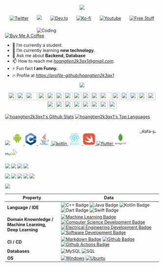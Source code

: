 <p align="center">
  <a href="https://github.com/hoangtien2k3qx1/readme-typing-svg"><img src="https://readme-typing-svg.demolab.com?font=&size=27&pause=1000&color=F03B9E&center=true&vCenter=true&repeat=false&width=435&lines=Ho%C3%A0ng+Anh+Ti%E1%BA%BFn"></a>
</p> 


<!-- Social icons section -->
<p align="center">
  <a href="https://twitter.com/hoangtien_2k3"><img width="32px" alt="Twitter" title="Twitter" src="https://i.imgur.com/OXZM1L6.png"/></a>
  &#8287;&#8287;&#8287;&#8287;&#8287;
  <a href="https://discord.gg/cFAkCXVQ" alt="Discord" title="Dev Pro Tips Discord Server"><img width="32px" src="https://i.imgur.com/OViZO8J.png"/></a>
  &#8287;&#8287;&#8287;&#8287;&#8287;
  <a href="https://dev.to/hoangtien_2k3"><img width="32px" alt="Dev.to" title="DenverCoder1 Dev.to" src="https://i.imgur.com/mVm29vK.png"></a>
  &#8287;&#8287;&#8287;&#8287;&#8287;
  <a href="https://ko-fi.com/hoangtien2k3"><img width="32px" alt="Ko-fi" title="Buy me a coffee" src="https://i.imgur.com/PpLeD3K.png"/></a>
  &#8287;&#8287;&#8287;&#8287;&#8287;
  <a href="https://www.youtube.com/channel/UCV9v7sWQb2XTa7bd2cR0hZQ"><img width="32px" alt="Youtube" title="Youtube" src="https://i.imgur.com/qiXu7b2.png"/></a>
  &#8287;&#8287;&#8287;&#8287;&#8287;
  <a href="https://www.buymeacoffee.com/hoangtien2k3"><img width="32px" alt="Free Stuff" title="Free gifts for you" src="https://i.imgur.com/0uVwkoZ.png"/></a>
</p>



<h3 align="center"> </h3>
<img align="right" alt="Coding" width="400" src="https://static.ybox.vn/2018/2/26/1e97a24e-1adc-11e8-9758-2e995a9a3302.gif">


<a href="https://www.buymeacoffee.com/hoangtien2k3" target="_blank"><img src="https://media.giphy.com/media/OKzddgzQfmmAFSmQyM/giphy.gif" alt="Buy Me A Coffee" height=64></a>

<!-- https://media.giphy.com/media/OKzddgzQfmmAFSmQyM/giphy.gif
https://cdn.buymeacoffee.com/buttons/v2/default-blue.png -->

- 🔭 I’m currently a student.
- 🌱 I’m currently learning **new technology.**
- 💬 Ask me about **Backend, Database**
- 📫 How to reach me *hoangtien2k3qx1@gmail.com.*
- ⚡ Fun fact **I am Funny.**
- 🔥 Profile at [*https://profile-github/hoangtien2k3qx1*](https://profile-summary-for-github.com/user/hoangtien2k3qx1)



<!-- <div align="center">
 <br/>
<p align="center">
	<a href="mailto:hoangtien2k3qx1@gmail.com"><img alt="twitter" width="10%" style="padding:5px" src="https://img.icons8.com/clouds/100/000000/email.png"/></a>
	<a href="https://github.com/hoangtien2k3qx1"><img alt="github" width="10%" style="padding:5px" src="https://img.icons8.com/clouds/100/000000/github.png"/></a>
	<a href="https://www.linkedin.com/in/hoang-anh-tien-928388193/"><img alt="linkedin" width="10%" style="padding:5px" src="https://img.icons8.com/clouds/100/000000/linkedin.png"/></a>
	<a href="https://www.facebook.com/hoangtien2k3.vn/"><img alt="facebook" width="10%" style="padding:5px" src="https://img.icons8.com/clouds/100/000000/facebook-new.png"/></a>
	<a href="https://www.instagram.com/hoangtien2k3.vn/"><img alt="instagram" width="10%" style="padding:5px" src="https://img.icons8.com/clouds/100/000000/instagram.png"/></a>
	<a href="https://www.youtube.com/channel/UCV9v7sWQb2XTa7bd2cR0hZQ"><img alt="twitter" width="10%" style="padding:5px" src="https://img.icons8.com/clouds/100/000000/youtube.png"/></a>
	<a href="tel:843"><img width="10%" style="padding:5px" src="https://img.icons8.com/clouds/100/000000/apple-phone.png"/></a>
</p>     -->


<p align="center">
  <a href="https://github.com/hoangtien2k3qx1/readme-typing-svg"><img src="https://readme-typing-svg.demolab.com?font=Fira+Code&size=22&pause=1000&color=F03789&center=true&vCenter=true&width=435&lines=Backend+developer+from+Viet+Nam.;Experienced+with+Backend-Java.;Always+learning+new+technology."></a>
</p> 
	

<div align="center">
    <img src="https://cultofthepartyparrot.com/parrots/hd/githubparrot.gif" width="25" height="25"/>
    <img src="https://cultofthepartyparrot.com/flags/hd/iranparrot.gif" width="25" height="25"/>
    <img src="https://cultofthepartyparrot.com/parrots/asyncparrot.gif" width="36" height="25"/>
    <img src="https://cultofthepartyparrot.com/parrots/exceptionallyfastparrot.gif" width="25" height="25"/>
    <img src="https://cultofthepartyparrot.com/parrots/hd/60fpsparrot.gif" width="25" height="25"/>
    <img src="https://cultofthepartyparrot.com/parrots/hd/jumpingparrot.gif" width="25" height="25"/>
    <img src="https://cultofthepartyparrot.com/parrots/hd/opensourceparrot.gif" width="25" height="25"/>
    <img src="https://cultofthepartyparrot.com/parrots/hd/dealwithitnowparrot.gif" width="25" height="25"/>
    <img src="https://cultofthepartyparrot.com/parrots/hd/hypnoparrotlight.gif" width="25" height="25"/>
    <img src="https://cultofthepartyparrot.com/parrots/databaseparrot.gif" width="25" height="25"/>
    <img src="https://cultofthepartyparrot.com/parrots/fixparrot.gif" width="36" height="25"/>
    <img src="https://cultofthepartyparrot.com/parrots/hd/laptop_parrot.gif" width="25" height="25"/>
    <img src="https://cultofthepartyparrot.com/parrots/hd/spinningparrot.gif" width="25" height="25"/>
    <img src="https://cultofthepartyparrot.com/parrots/hd/levitationparrot.gif" width="25" height="25"/>
    <img src="https://cultofthepartyparrot.com/parrots/hd/meldparrot.gif" width="25" height="25"/>
    <img src="https://cultofthepartyparrot.com/parrots/slomoparrot.gif" width="25" height="25"/>
    <img src="https://cultofthepartyparrot.com/parrots/hd/moonwalkingparrot.gif" width="25" height="25"/>
    <img src="https://cultofthepartyparrot.com/parrots/hd/stableparrot.gif" width="25" height="25"/>
    <img src="https://cultofthepartyparrot.com/parrots/hd/scienceparrot.gif" width="25" height="25"/>
    <img src="https://cultofthepartyparrot.com/parrots/hd/pirateparrot.gif" width="25" height="25"/>
    <img src="https://cultofthepartyparrot.com/parrots/hd/footballparrot.gif" width="25" height="25"/>
    <img src="https://cultofthepartyparrot.com/parrots/hd/illuminatiparrot.gif" width="25" height="25"/>
    <img src="https://cultofthepartyparrot.com/parrots/hd/hypnoparrotdark.gif" width="25" height="25"/>
    <img src="https://cultofthepartyparrot.com/parrots/hd/mustacheparrot.gif" width="25" height="25"/>
</div>

	
	
<a href="https://github.com/hoangtien2k3qx1/hoangtien2k3qx1"><img alt="hoangtien2k3qx1's Github Stats" src="https://denvercoder1-github-readme-stats.vercel.app/api/?username=hoangtien2k3qx1&show_icons=true&include_all_commits=true&count_private=true&theme=react&hide_border=true&bg_color=1F222E&title_color=F85D7F&icon_color=F8D866" height="192px"/></a>
  <a href="https://github.com/hoangtien2k3qx1/hoangtien2k3qx1"><img alt="hoangtien2k3qx1's Top Languages" src="https://denvercoder1-github-readme-stats.vercel.app/api/top-langs/?username=hoangtien2k3qx1&langs_count=8&layout=compact&theme=react&hide_border=true&bg_color=1F222E&title_color=F85D7F&icon_color=F8D866&hide=Jupyter%20Notebook,Roff" height="192px"/></a>
  <br/>


<br>
<img align="right" alt="Rafa-pic" height="160" style="border-radius:50px;"
   src="https://user-images.githubusercontent.com/91842746/176388483-07e9f019-72fe-4292-90a2-ae26a5303d94.jpg">   
</div>		



                                                                                                              
<p align="left"></table>
<!-- FOLLOWER-LIST:END -->

![](https://komarev.com/ghpvc/?username=hoanngtien2k3&color=238dd9&style=flat&label=Profile_view) <a href="https://developer.android.com" target="_blank" rel="noreferrer"> <img src="https://raw.githubusercontent.com/devicons/devicon/master/icons/android/android-original-wordmark.svg" alt="android" width="40" height="40"/> </a> </a> <a href="https://www.javatpoint.com/cpp-tutorial" target="_blank" rel="noreferrer"> 
<img src="https://raw.githubusercontent.com/devicons/devicon/master/icons/cplusplus/cplusplus-original.svg" alt="cplusplus" width="40" height="40"/> </a> <a href="https://www.javatpoint.com/java-tutorial" target="_blank" rel="noreferrer"> 
<img src="https://raw.githubusercontent.com/devicons/devicon/master/icons/java/java-original.svg" alt="java" width="40" height="40"/> </a> <a href="https://www.w3schools.com/kotlin/index.php" target="_blank" rel="noreferrer"> 
<img src="https://www.vectorlogo.zone/logos/kotlinlang/kotlinlang-icon.svg" alt="kotlin" width="40" height="40"/> </a> 
<img src="https://raw.githubusercontent.com/devicons/devicon/master/icons/react/react-original-wordmark.svg" alt="react" width="40" height="40"/> </a> <a href="https://www.javatpoint.com/react-native-tutorial" target="_blank" rel="noreferrer"> 
<img href="https://developer.apple.com/swift/" target="_blank" rel="noreferrer"> 
<img src="https://raw.githubusercontent.com/devicons/devicon/master/icons/swift/swift-original.svg" alt="swift" width="40" height="40"/> </a> <a href="https://flutter.dev" target="_blank" rel="noreferrer"> 
<img src="https://www.vectorlogo.zone/logos/flutterio/flutterio-icon.svg" alt="flutter" width="40" height="40"/> </a>  <img src="https://raw.githubusercontent.com/devicons/devicon/master/icons/mongodb/mongodb-original-wordmark.svg" alt="mongodb" width="40" height="40"/> </a> <a href="https://www.mysql.com/" target="_blank" rel="noreferrer"> <img src="https://raw.githubusercontent.com/devicons/devicon/master/icons/mysql/mysql-original-wordmark.svg" alt="mysql" width="40" height="40"/> </a> <a href="https://nextjs.org/" target="_blank" rel="noreferrer"> </a></p><div>                                   <p>
<div align="left">
  <a href="https://leetcode.com/hoangtien2k3/" target="_blank"><img src="https://img.shields.io/badge/-LeetCode-FFA116?style=for-the-badge&logo=LeetCode&logoColor=black" target="_blank"></a>
  <a href="https://www.hackerrank.com/hoangtien2k3qx1" target="_blank"><img src="https://img.shields.io/badge/-Hackerrank-2EC866?style=for-the-badge&logo=HackerRank&logoColor=white" target="_blank"></a>
  <a href="https://codeforces.com/profile/hoangtien2k3qx1" target="_blank"><img src="https://camo.githubusercontent.com/192b05ae3de2f0d8d73c7b32767d36a88a4706a5eed3b3e139b6aa49da16731e/68747470733a2f2f696d672e736869656c64732e696f2f62616467652f436f6465666f726365732d3434356639643f7374796c653d666f722d7468652d6261646765266c6f676f3d436f6465666f72636573266c6f676f436f6c6f723d7768697465" target="_blank"></a>
  <a href="https://stackoverflow.com/users/17357931/ti%e1%ba%bfn" target="_blank"><img src="https://img.shields.io/badge/Stack_Overflow-FE7A16?style=for-the-badge&logo=stack-overflow&logoColor=white" target="_blank"></a>
	

  <a href="https://instagram.com/hoangtien2k3.vn" target="_blank"><img src="https://img.shields.io/badge/-Instagram-%23E4405F?style=for-the-badge&logo=instagram&logoColor=white" target="_blank"></a>
  <a href="https://www.twitch.tv/hoangtien_2k3" target="_blank"><img src="https://img.shields.io/badge/Twitch-9146FF?style=for-the-badge&logo=twitch&logoColor=white" target="_blank"></a>
  <a href="https://discord.gg/cFAkCXVQ" target="_blank"><img src="https://img.shields.io/badge/Discord-7289DA?style=for-the-badge&logo=discord&logoColor=white" target="_blank"></a> 
  <a href = "mailto:hoangtien2k3qx1@gmail.com"><img src="https://img.shields.io/badge/-Gmail-%23333?style=for-the-badge&logo=gmail&logoColor=white" target="_blank"></a>
  <a href="https://www.linkedin.com/in/hoang-anh-tien-928388193/" target="_blank"><img src="https://img.shields.io/badge/-LinkedIn-%230077B5?style=for-the-badge&logo=linkedin&logoColor=white" target="_blank"></a>
</div>
</p>


    
<a href="https://github.com/404"><img src="https://user-images.githubusercontent.com/73097560/115834477-dbab4500-a447-11eb-908a-139a6edaec5c.gif"></a>



| Property                                                | Data                                                                                                      |
|---------------------------------------------------------|---------------------------------------------------------------------------------------------------------------------------------------------------------------------------------------------------------------------------------------------------------------------------------------------------------------------------------------------------------------------------------------------------------------------------------------------------------------------------------------------------------------------------------------------------------------------------------------------------------------------------------------------------------------------------------------------------------------------------------------------------------------------------------------------------------------------------------------------------------------------------------------------------------------------------------------------------------------------------------------------------------------------------------------------------------------------------------------------------------------------------------------------------------------------------------------------------------------------------------------------------------------------------------------------------------------------------------------------------------------------------------------------------------------------------------------------------------------------------------------------------------------------------------------|
| **Language / IDE**                                      | ![C++ Badge](https://img.shields.io/badge/C%2B%2B-00599C?style=flat&logo=c%2B%2B&logoColor=white)    ![Java Badge](https://img.shields.io/badge/Java-ED8B00?style=flat&logo=java&logoColor=white)   ![Kotlin Badge](https://img.shields.io/badge/Kotlin-0095D5?style=flat&logo=kotlin&logoColor=white)   ![Dart Badge](https://img.shields.io/badge/Dart-0175C2?style=flat&logo=dart&logoColor=white)    ![Swift Badge](https://img.shields.io/badge/Swift-FA7343?style=flat&logo=swift&logoColor=white)                                                                                     |
| **Domain Knownledge / Machine Learning, Deep Learning** | [![Machine Learning Badge](https://img.shields.io/badge/-Machine%20Learning-01D277?style=flat&logoColor=white)](https://github.com/BEPb/BEPb) [![Computer Science Development Badge](https://img.shields.io/badge/-Computer%20Science-FAB040?style=flat&logoColor=white)](https://github.com/search?q=user%3ABEPb&type=Repositories) [![Electrical Engineering Development Badge](https://img.shields.io/badge/-Electrical%20Engineering-4C8CBF?style=flat&logoColor=white)](https://github.com/search?q=user%3ABEPb&type=Repositories) [![Software Development Badge](https://img.shields.io/badge/-Software%20Development-FF6600?style=flat&logoColor=white)](https://github.com/search?q=user%3ABEPb&type=Repositories)                  |
| **CI / CD**                                             | [![Markdown Badge](https://img.shields.io/badge/-Markdown-2088FF?style=flat&logo=Markdown&logoColor=white)](https://github.com/BEPb/BEPb) [![Github Badge](https://img.shields.io/badge/-Github%20-2088FF?style=flat&logo=Github&logoColor=white)](https://github.com/BEPb/BEPb) [![Github Actions Badge](https://img.shields.io/badge/-Git%20-2088FF?style=flat&logo=Git&logoColor=white)](https://github.com/BEPb/BEPb)                              |
| **Databases**                                           | <img alt="MySQL" src="https://camo.githubusercontent.com/e863bc79abf7a53150665ce9eb1a93f4fb6183af46bc3fb345ee5562736eb23c/68747470733a2f2f696d672e736869656c64732e696f2f62616467652f4d7953514c2d2532333030662e7376673f6c6f676f3d6d7973716c266c6f676f436f6c6f723d7768697465" data-canonical-src="https://img.shields.io/badge/MySQL-%2300f.svg?logo=mysql&amp;logoColor=white" style="max-width: 100%;"> <img src="https://camo.githubusercontent.com/c44ec7dbcddd4dea22204197ce11e45bea3ef03ff97e45294bf66ea793527706/68747470733a2f2f696d672e736869656c64732e696f2f62616467652f2d53514c2d626c61636b3f7374796c653d666c61742d737175617265266c6f676f3d706f737467726573716c266c6f676f436f6c6f723d626c7565" alt="SQL" data-canonical-src="https://img.shields.io/badge/-SQL-black?style=flat-square&amp;logo=postgresql&amp;logoColor=blue" style="max-width: 100%;">                                      |
| **OS**                                                  | <a target="_blank" rel="noopener noreferrer" href="https://camo.githubusercontent.com/b44114213a5a462903bd69611bb6846f1dc41fe6f3230bd37c67c3d4eb65f08c/68747470733a2f2f696d672e736869656c64732e696f2f62616467652f2d57696e646f77732d626c61636b3f7374796c653d666c61742d737175617265266c6f676f3d77696e646f7773266c6f676f436f6c6f723d626c7565"><img src="https://camo.githubusercontent.com/b44114213a5a462903bd69611bb6846f1dc41fe6f3230bd37c67c3d4eb65f08c/68747470733a2f2f696d672e736869656c64732e696f2f62616467652f2d57696e646f77732d626c61636b3f7374796c653d666c61742d737175617265266c6f676f3d77696e646f7773266c6f676f436f6c6f723d626c7565" alt="Windows" data-canonical-src="https://img.shields.io/badge/-Windows-black?style=flat-square&amp;logo=windows&amp;logoColor=blue" style="max-width: 100%;"></a> <a target="_blank" rel="noopener noreferrer" href="https://camo.githubusercontent.com/9c4bc049e33f41f122342a1714ccf872c34098a9f2c593c33c2322cf0129fa04/68747470733a2f2f696d672e736869656c64732e696f2f62616467652f2d5562756e74752d626c61636b3f7374796c653d666c61742d737175617265266c6f676f3d7562756e7475"><img src="https://camo.githubusercontent.com/9c4bc049e33f41f122342a1714ccf872c34098a9f2c593c33c2322cf0129fa04/68747470733a2f2f696d672e736869656c64732e696f2f62616467652f2d5562756e74752d626c61636b3f7374796c653d666c61742d737175617265266c6f676f3d7562756e7475" alt="Ubuntu" data-canonical-src="https://img.shields.io/badge/-Ubuntu-black?style=flat-square&amp;logo=ubuntu" style="max-width: 100%;"></a> |

